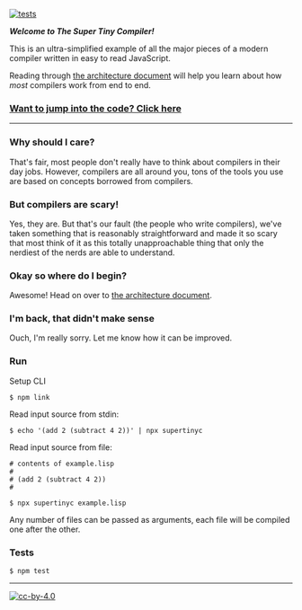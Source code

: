 [![tests](https://github.com/gowda/the-super-tiny-compiler/workflows/tests/badge.svg)](https://github.com/gowda/the-super-tiny-compiler/actions)

***Welcome to The Super Tiny Compiler!***

This is an ultra-simplified example of all the major pieces of a modern compiler
written in easy to read JavaScript.

Reading through [the architecture document](ARCHITECTURE.md) will help you learn about how *most* compilers
work from end to end.

### [Want to jump into the code? Click here](the-super-tiny-compiler.js)

---

### Why should I care?

That's fair, most people don't really have to think about compilers in their day
jobs. However, compilers are all around you, tons of the tools you use are based
on concepts borrowed from compilers.

### But compilers are scary!

Yes, they are. But that's our fault (the people who write compilers), we've
taken something that is reasonably straightforward and made it so scary that
most think of it as this totally unapproachable thing that only the nerdiest of
the nerds are able to understand.

### Okay so where do I begin?

Awesome! Head on over to [the architecture document](ARCHITECTURE.md).

### I'm back, that didn't make sense

Ouch, I'm really sorry. Let me know how it can be improved.

### Run
Setup CLI
```
$ npm link
```

Read input source from stdin:
```
$ echo '(add 2 (subtract 4 2))' | npx supertinyc
```

Read input source from file:
```
# contents of example.lisp
#
# (add 2 (subtract 4 2))
#

$ npx supertinyc example.lisp
```

Any number of files can be passed as arguments, each file will be compiled one after the other.

### Tests
```
$ npm test
```

---

[![cc-by-4.0](https://licensebuttons.net/l/by/4.0/80x15.png)](http://creativecommons.org/licenses/by/4.0/)
